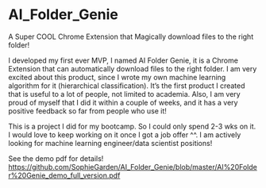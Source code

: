 # AI_Folder_Genie
A Super COOL Chrome Extension that Magically download files to the right folder!


I developed my first ever MVP, I named AI Folder Genie, it is a Chrome Extension that can automatically download files to the right folder. I am very excited about this product, since I wrote my own machine learning algorithm for it (hierarchical classification). It’s the first product I created that is useful to a lot of people, not limited to academia. Also, I am very proud of myself that I did it within a couple of weeks, and it has a very positive feedback so far from people who use it!


This is a project I did for my bootcamp. So I could only spend 2-3 wks on it. I would love to keep working on it once I got a job offer ^^. I am actively looking for machine learning engineer/data scientist positions!

See the demo pdf for details!
https://github.com/SophieGarden/AI_Folder_Genie/blob/master/AI%20Folder%20Genie_demo_full_version.pdf
